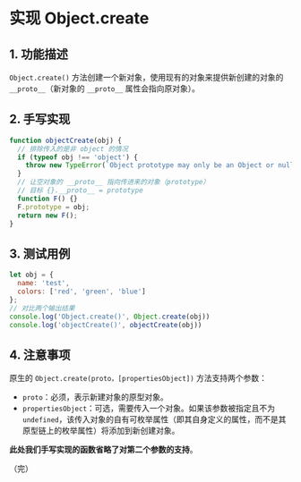 # 实现 Object.create

## 1. 功能描述

`Object.create()` 方法创建一个新对象，使用现有的对象来提供新创建的对象的 `__proto__`（新对象的 `__proto__` 属性会指向原对象）。

## 2. 手写实现

```javascript
function objectCreate(obj) {
  // 排除传入的是非 object 的情况
  if (typeof obj !== 'object') {
    throw new TypeError(`Object prototype may only be an Object or null: ${obj}`);
  }
  // 让空对象的 __proto__ 指向传进来的对象（prototype）
  // 目标 {}.__proto__ = prototype
  function F() {}
  F.prototype = obj;
  return new F();
}
```

## 3. 测试用例

```javascript
let obj = { 
  name: 'test',
  colors: ['red', 'green', 'blue']
};
// 对比两个输出结果
console.log('Object.create()', Object.create(obj))
console.log('objectCreate()', objectCreate(obj))
```

## 4. 注意事项

原生的 `Object.create(proto，[propertiesObject])` 方法支持两个参数：

* `proto`：必须，表示新建对象的原型对象。
* `propertiesObject`：可选，需要传入一个对象。如果该参数被指定且不为 `undefined`，该传入对象的自有可枚举属性（即其自身定义的属性，而不是其原型链上的枚举属性）将添加到新创建对象。

**此处我们手写实现的函数省略了对第二个参数的支持**。

（完）
